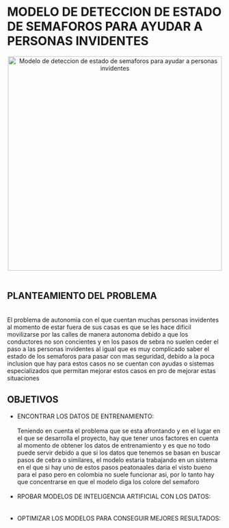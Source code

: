 <h1>MODELO DE DETECCION DE ESTADO DE SEMAFOROS PARA AYUDAR A PERSONAS INVIDENTES</h1>
<div align="center">
  <img alt="Modelo de deteccion de estado de semaforos para ayudar a personas invidentes" src="https://img.freepik.com/vector-gratis/pavimentacion-cruce-peatonal-ciego_1284-22012.jpg?w=826&t=st=1689445322~exp=1689445922~hmac=c85d1279e4b197ee560be7630b381300f7044a5e8d4f2f5f2b263ff943b73ed3" width="500" />
</div>
<br>
<h2>PLANTEAMIENTO DEL PROBLEMA</h2>
<br>
<a>El problema de autonomia con el que cuentan muchas personas invidentes al momento de estar fuera de sus casas es que se les hace dificil movilizarse por las calles de manera autonoma debido a que los conductores no son concientes y en los pasos de sebra no suelen ceder el paso a las personas invidentes al igual que es muy complicado saber el estado de los semaforos para pasar con mas seguridad, debido a la poca inclusion que hay para estos casos no se cuentan con ayudas o sistemas especializados que permitan mejorar estos casos en pro de mejorar estas situaciones</a>

<h2>OBJETIVOS</h2>
<ul>
  <li>ENCONTRAR LOS DATOS DE ENTRENAMIENTO:</li><br>
  <a>Teniendo en cuenta el problema que se esta afrontando y en el lugar en el que se desarrolla el proyecto, hay que tener unos factores en cuenta al momento de obtener los datos de entrenamiento y es que no todo puede       servir debido a que si los datos que tenemos se basan en buscar pasos de cebra o similares, el modelo estaria trabajando en un sistema en el que si hay uno de estos pasos peatonaales daria el visto bueno para el paso pero   en colombia no suele funcionar asi, por lo tanto hay que concentrarse en que el modelo diga los colore del semaforo</a><br>
<br>
  <li>RPOBAR MODELOS DE INTELIGENCIA ARTIFICIAL CON LOS DATOS:</li><br>
<br>
  <li>OPTIMIZAR LOS MODELOS PARA CONSEGUIR MEJORES RESULTADOS:</li><br>
<br>
</ul>
